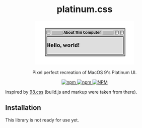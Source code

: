 <h1 align="center">
platinum.css
</h1>

<p align="center">
  <img src="https://raw.githubusercontent.com/mat-sz/platinum.css/master/window.png" alt="Screenshot">
</p>

<p align="center">
Pixel perfect recreation of MacOS 9's Platinum UI.
</p>

<p align="center">
<a href="https://npmjs.com/package/platinum.css">
<img alt="npm" src="https://img.shields.io/npm/v/platinum.css">
<img alt="npm" src="https://img.shields.io/npm/dw/platinum.css">
<img alt="NPM" src="https://img.shields.io/npm/l/platinum.css">
</a>
</p>

Inspired by [98.css](https://github.com/jdan/98.css) (build.js and markup were taken from there).

## Installation

This library is not ready for use yet.
